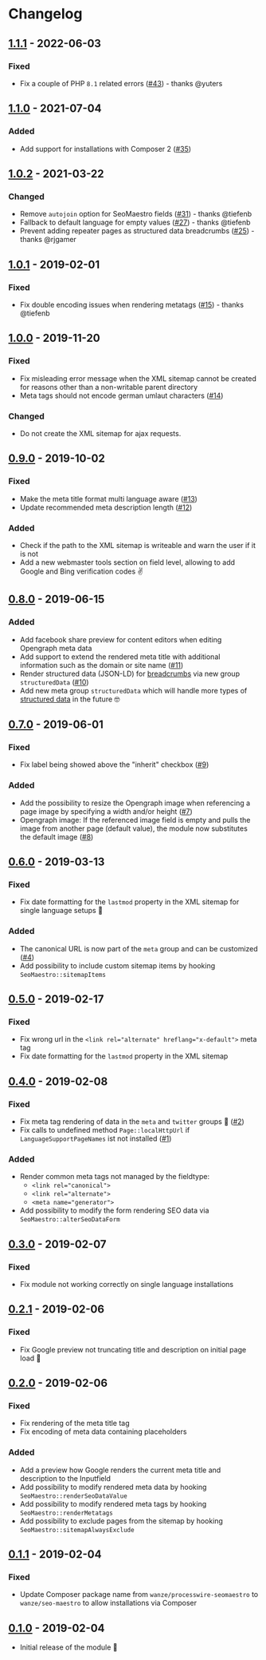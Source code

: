 # Changelog

## [1.1.1] - 2022-06-03

### Fixed

* Fix a couple of PHP `8.1` related errors ([#43](https://github.com/wanze/SeoMaestro/pull/43)) - thanks @yuters

## [1.1.0] - 2021-07-04

### Added

* Add support for installations with Composer 2 ([#35](https://github.com/wanze/SeoMaestro/pull/35))

## [1.0.2] - 2021-03-22

### Changed

* Remove `autojoin` option for SeoMaestro fields ([#31](https://github.com/wanze/SeoMaestro/pull/31)) - thanks @tiefenb
* Fallback to default language for empty values ([#27](https://github.com/wanze/SeoMaestro/pull/27)) - thanks @tiefenb
* Prevent adding repeater pages as structured data breadcrumbs ([#25](https://github.com/wanze/SeoMaestro/pull/25)) - thanks @rjgamer

## [1.0.1] - 2019-02-01

### Fixed

* Fix double encoding issues when rendering metatags ([#15](https://github.com/wanze/SeoMaestro/issues/15)) - thanks @tiefenb

## [1.0.0] - 2019-11-20

### Fixed

* Fix misleading error message when the XML sitemap cannot be created for reasons other than a non-writable parent directory
* Meta tags should not encode german umlaut characters ([#14](https://github.com/wanze/SeoMaestro/issues/14))

### Changed

* Do not create the XML sitemap for ajax requests.

## [0.9.0] - 2019-10-02

### Fixed

* Make the meta title format multi language aware ([#13](https://github.com/wanze/SeoMaestro/issues/13))
* Update recommended meta description length  ([#12](https://github.com/wanze/SeoMaestro/issues/12))

### Added

* Check if the path to the XML sitemap is writeable and warn the user if it is not
* Add a new webmaster tools section on field level, allowing to add Google and Bing verification codes ✌️

## [0.8.0] - 2019-06-15

### Added

* Add facebook share preview for content editors when editing Opengraph meta data
* Add support to extend the rendered meta title with additional information such as the domain or site name ([#11](https://github.com/wanze/SeoMaestro/issues/11))
* Render structured data (JSON-LD) for [breadcrumbs](https://developers.google.com/search/docs/data-types/breadcrumb) via new group `structuredData` ([#10](https://github.com/wanze/SeoMaestro/issues/10))
* Add new meta group `structuredData` which will handle more types of [structured data](https://developers.google.com/search/docs/data-types/article) in the future 🤓 

## [0.7.0] - 2019-06-01

### Fixed

* Fix label being showed above the "inherit" checkbox ([#9](https://github.com/wanze/SeoMaestro/issues/9))

### Added

* Add the possibility to resize the Opengraph image when referencing a page image by specifying a width and/or height ([#7](https://github.com/wanze/SeoMaestro/issues/7))
* Opengraph image: If the referenced image field is empty and pulls the image from another page (default value), the
module now substitutes the default image ([#8](https://github.com/wanze/SeoMaestro/issues/8))

## [0.6.0] - 2019-03-13

### Fixed

* Fix date formatting for the `lastmod` property in the XML sitemap for single language setups 🤦‍️

### Added

* The canonical URL is now part of the `meta` group and can be customized ([#4](https://github.com/wanze/SeoMaestro/issues/4))
* Add possibility to include custom sitemap items by hooking `SeoMaestro::sitemapItems`

## [0.5.0] - 2019-02-17

### Fixed

* Fix wrong url in the `<link rel="alternate" hreflang="x-default">` meta tag
* Fix date formatting for the `lastmod` property in the XML sitemap

## [0.4.0] - 2019-02-08

### Fixed

* Fix meta tag rendering of data in the `meta` and `twitter` groups 🤦‍️ ([#2](https://github.com/wanze/SeoMaestro/issues/2))
* Fix calls to undefined method `Page::localHttpUrl` if `LanguageSupportPageNames` ist not installed ([#1](https://github.com/wanze/SeoMaestro/issues/1))

### Added

* Render common meta tags not managed by the fieldtype:
  * `<link rel="canonical">`
  * `<link rel="alternate">`
  * `<meta name="generator">`
* Add possibility to modify the form rendering SEO data via `SeoMaestro::alterSeoDataForm`  

## [0.3.0] - 2019-02-07

### Fixed

* Fix module not working correctly on single language installations

## [0.2.1] - 2019-02-06

### Fixed

* Fix Google preview not truncating title and description on initial page load 🤦‍️

## [0.2.0] - 2019-02-06

### Fixed

* Fix rendering of the meta title tag
* Fix encoding of meta data containing placeholders

### Added

* Add a preview how Google renders the current meta title and description to the Inputfield
* Add possibility to modify rendered meta data by hooking `SeoMaestro::renderSeoDataValue`
* Add possibility to modify rendered meta tags by hooking `SeoMaestro::renderMetatags`
* Add possibility to exclude pages from the sitemap by hooking `SeoMaestro::sitemapAlwaysExclude` 

## [0.1.1] - 2019-02-04

### Fixed

* Update Composer package name from `wanze/processwire-seomaestro` to `wanze/seo-maestro` to
allow installations via Composer

## [0.1.0] - 2019-02-04

* Initial release of the module 🐣


[1.1.1]: https://github.com/wanze/SeoMaestro/releases/tag/v1.1.1
[1.1.0]: https://github.com/wanze/SeoMaestro/releases/tag/v1.1.0
[1.0.2]: https://github.com/wanze/SeoMaestro/releases/tag/v1.0.2
[1.0.1]: https://github.com/wanze/SeoMaestro/releases/tag/v1.0.1
[1.0.0]: https://github.com/wanze/SeoMaestro/releases/tag/v1.0.0
[0.9.0]: https://github.com/wanze/SeoMaestro/releases/tag/v0.9.0
[0.8.0]: https://github.com/wanze/SeoMaestro/releases/tag/v0.8.0
[0.7.0]: https://github.com/wanze/SeoMaestro/releases/tag/v0.7.0
[0.6.0]: https://github.com/wanze/SeoMaestro/releases/tag/v0.6.0
[0.5.0]: https://github.com/wanze/SeoMaestro/releases/tag/v0.5.0
[0.4.0]: https://github.com/wanze/SeoMaestro/releases/tag/v0.4.0
[0.3.0]: https://github.com/wanze/SeoMaestro/releases/tag/v0.3.0
[0.2.1]: https://github.com/wanze/SeoMaestro/releases/tag/v0.2.1
[0.2.0]: https://github.com/wanze/SeoMaestro/releases/tag/v0.2.0
[0.1.1]: https://github.com/wanze/SeoMaestro/releases/tag/v0.1.1
[0.1.0]: https://github.com/wanze/SeoMaestro/releases/tag/v0.1.0
